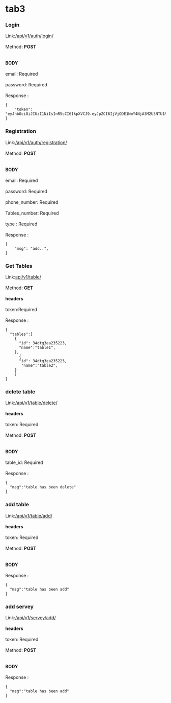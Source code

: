 # tab3


### Login 
Link:[/api/v1/auth/login/]()
<br><br>
Method: **POST**	
<br><br>
**BODY**
<br><br>
email: Required
<br><br>
password: Required
<br><br>
Response :
```
{
    "token": "eyJhbGciOiJIUzI1NiIsInR5cCI6IkpXVCJ9.eyJpZCI6IjVjODE1NmY4NjA3M2U3NTU1MDhlZDNjMiIsImlhdCI6MTU1MjY1NTIwMSwiZXhwIjoxNTU1MDc0NDAxfQ.gTX4y6LrEWHOSFWk60lHzrdTeV3K10iXpTLbAN2nNCc",
}
```


### Registration 
Link:[/api/v1/auth/registration/]()
<br><br>
Method: **POST**	
<br><br>
**BODY**
<br><br>
email: Required
<br><br>
password: Required
<br><br>
phone_number: Required
<br><br>
Tables_number: Required
<br><br>
type : Required
<br><br>
Response :
```
{
    "msg": "add..",
}
```
### Get Tables 
Link:[api/v1/table/]()
<br><br>
Method: **GET**	
<br><br>
**headers**
<br><br>
token:Required
<br><br>
Response :
```
{
  "tables":[
    {
      "id": 34dtg3ea235223,
      "name":"table1",
    },
      {
      "id": 34dtg3ea235223,
       "name":"table2",
    }
    ]
}
```

### delete table 
Link:[/api/v1/table/delete/]()
<br><br>
**headers**
<br><br>
token: Required
<br><br>
Method: **POST**	
<br><br>
**BODY**
<br><br>
table_id: Required
<br><br>
Response :
```
{
  "msg":"table has been delete"
}

```
### add table 
Link:[/api/v1/table/add/]()
<br><br>
**headers**
<br><br>
token: Required
<br><br>
Method: **POST**	
<br><br>
**BODY**
<br><br>
Response :
```
{
  "msg":"table has been add"
}

```

### add servey 
Link:[/api/v1/servey/add/]()
<br><br>
**headers**
<br><br>
token: Required
<br><br>
Method: **POST**	
<br><br>
**BODY**
<br><br>
Response :
```
{
  "msg":"table has been add"
}

```




